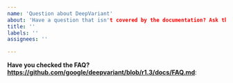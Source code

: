 ```yaml
---
name: 'Question about DeepVariant'
about: 'Have a question that isn't covered by the documentation? Ask the team.'
title: ''
labels: ''
assignees: ''

---
```


**Have you checked the FAQ? https://github.com/google/deepvariant/blob/r1.3/docs/FAQ.md**:


